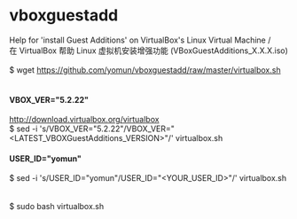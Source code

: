 # vboxguestadd
Help for 'install Guest Additions' on VirtualBox's Linux Virtual Machine /<br>
在 VirtualBox 帮助 Linux 虚拟机安装增强功能 (VBoxGuestAdditions_X.X.X.iso)<br>
<br>
$ wget https://github.com/yomun/vboxguestadd/raw/master/virtualbox.sh<br>
<br>
#### VBOX_VER="5.2.22"<br>
http://download.virtualbox.org/virtualbox<br>
$ sed -i 's/VBOX_VER="5.2.22"/VBOX_VER="<LATEST_VBOXGuestAdditions_VERSION>"/' virtualbox.sh<br>

#### USER_ID="yomun"<br>
$ sed -i 's/USER_ID="yomun"/USER_ID="<YOUR_USER_ID>"/' virtualbox.sh<br>
<br><br>
$ sudo bash virtualbox.sh

